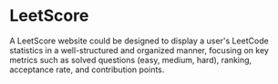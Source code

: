 # LeetScore
A LeetScore website could be designed to display a user's LeetCode statistics in a well-structured and organized manner, focusing on key metrics such as solved questions (easy, medium, hard), ranking, acceptance rate, and contribution points.
